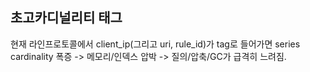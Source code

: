 ## 초고카디널리티 태그
현재 라인프로토콜에서 client_ip(그리고 uri, rule_id)가 tag로 들어가면 series cardinality 폭증
-> 메모리/인덱스 압박 -> 질의/압축/GC가 급격히 느려짐.